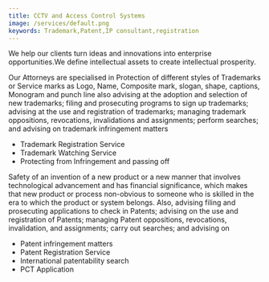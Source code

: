 ```yaml
---
title: CCTV and Access Control Systems
image: /services/default.png
keywords: Trademark,Patent,IP consultant,registration
---
```


We help our clients turn ideas and innovations into enterprise opportunities.We define intellectual assets to create intellectual prosperity.

Our Attorneys are specialised in Protection of different styles of Trademarks or Service marks as Logo, Name, Composite mark, slogan, shape, captions, Monogram and punch line also advising at the adoption and selection of new trademarks; filing and prosecuting programs to sign up trademarks; advising at the use and registration of trademarks; managing trademark oppositions, revocations, invalidations and assignments; perform searches; and advising on trademark infringement matters

* Trademark Registration Service
* Trademark Watching Service
* Protecting from Infringement and passing off

Safety of an invention of a new product or a new manner that involves technological advancement and has financial significance, which makes that new product or process non-obvious to someone who is skilled in the era to which the product or system belongs. Also, advising filing and prosecuting applications to check in Patents; advising on the use and registration of Patents; managing Patent oppositions, revocations, invalidation, and assignments; carry out searches; and advising on

* Patent infringement matters
* Patent Registration Service
* International patentability search
* PCT Application
